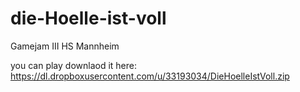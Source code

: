 die-Hoelle-ist-voll
===================

Gamejam III HS Mannheim

you can play downlaod it here:
https://dl.dropboxusercontent.com/u/33193034/DieHoelleIstVoll.zip
